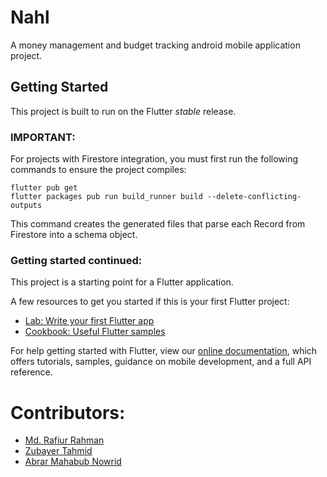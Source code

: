 # Nahl

A money management and budget tracking android mobile application project.

## Getting Started

This project is built to run on the Flutter _stable_ release.

### IMPORTANT:

For projects with Firestore integration, you must first run the following commands to ensure the project compiles:

```
flutter pub get
flutter packages pub run build_runner build --delete-conflicting-outputs
```

This command creates the generated files that parse each Record from Firestore into a schema object.

### Getting started continued:

This project is a starting point for a Flutter application.

A few resources to get you started if this is your first Flutter project:

- [Lab: Write your first Flutter app](https://flutter.dev/docs/get-started/codelab)
- [Cookbook: Useful Flutter samples](https://flutter.dev/docs/cookbook)

For help getting started with Flutter, view our
[online documentation](https://flutter.dev/docs), which offers tutorials,
samples, guidance on mobile development, and a full API reference.

# Contributors:
- [Md. Rafiur Rahman](https://github.com/rr-uchchash360)
- [Zubayer Tahmid](https://github.com/zubayertahmid)
- [Abrar Mahabub Nowrid](https://github.com/AbrarMahabub21)

